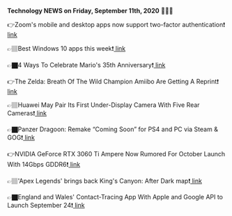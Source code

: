 <b>Technology NEWS on Friday, September 11th, 2020</b> 📡📡📡 

👉Zoom's mobile and desktop apps now support two-factor authentication❗️<a href='https://techblock.club/?p=7151'> link</a>

👉🏽Best Windows 10 apps this week❗️<a href='https://techblock.club/?p=7153'> link</a>

👉🏿4 Ways To Celebrate Mario's 35th Anniversary❗️<a href='https://techblock.club/?p=7155'> link</a>

👉The Zelda: Breath Of The Wild Champion Amiibo Are Getting A Reprint❗️<a href='https://techblock.club/?p=7157'> link</a>

👉🏽Huawei May Pair Its First Under-Display Camera With Five Rear Cameras❗️<a href='https://techblock.club/?p=7159'> link</a>

👉🏿Panzer Dragoon: Remake “Coming Soon” for PS4 and PC via Steam & GOG❗️<a href='https://techblock.club/?p=7161'> link</a>

👉NVIDIA GeForce RTX 3060 Ti Ampere Now Rumored For October Launch With 14Gbps GDDR6❗️<a href='https://techblock.club/?p=7163'> link</a>

👉🏽'Apex Legends' brings back King's Canyon: After Dark map❗️<a href='https://techblock.club/?p=7165'> link</a>

👉🏿England and Wales' Contact-Tracing App With Apple and Google API to Launch September 24❗️<a href='https://techblock.club/?p=7167'> link</a>

